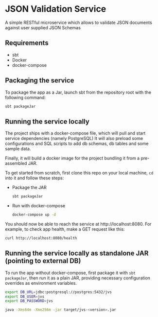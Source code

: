 # JSON Validation Service
A simple RESTful microservice which allows to validate JSON documents against user supplied JSON Schemas

## Requirements
- sbt
- Docker
- docker-compose
 
## Packaging the service
To package the app as a Jar, launch sbt from the repository root with the following command: 
```bash
sbt packageJar
```

## Running the service locally
The project ships with a docker-compose file, which will pull and start service dependencies (namely PostgreSQL) 
It will also preload some configurations and SQL scripts to add db schemas, db tables and some sample data.

Finally, it will build a docker image for the project bundling it from a pre-assembled JAR. 

To get started from scratch, first clone this repo on your local machine, `cd` into it and follow these steps:

- Package the JAR
  ```bash
  sbt packageJar
  ```

- Run with docker-compose
  ```bash
  docker-compose up -d
  ```
 
You should now be able to reach the service at http://localhost:8080.
For example, to check app health, make a GET request like this:
```bash
curl http://localhost:8080/health
```

## Running the service locally as standalone JAR (pointing to external DB)
To run the app without docker-compose, first package it with `sbt packageJar`, then run it as a plain JAR,
providing necessary configuration overrides as environment variables.

```bash
export DB_URL=jdbc:postgresql://postgres:5432/jvs
export DB_USER=jvs
export DB_PASSWORD=jvs

java -Xms64m -Xmx256m -jar target/jvs-<version>.jar
```